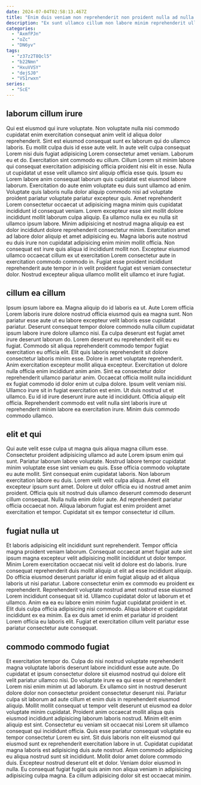 ```yaml
---
date: 2024-07-04T02:58:13.467Z
title: "Enim duis veniam non reprehenderit non proident nulla ad nulla do et Lorem est aliqua."
description: "Ex sunt ullamco cillum non labore minim reprehenderit ullamco. Aute in exercitation consequat tempor."
categories:
  - "AxmfPJn"
  - "oZc"
  - "DN6yv"
tags:
  - "z37z2T8Qcl5"
  - "b22Nmn"
  - "HxuVVSY"
  - "dejSJ0"
  - "VS1rwxn"
series:
  - "ScE"
---
```



## laborum cillum irure

Qui est eiusmod qui irure voluptate. Non voluptate nulla nisi commodo cupidatat enim exercitation consequat anim velit id aliqua dolor reprehenderit. Sint est eiusmod consequat sunt ex laborum qui do ullamco laboris. Eu mollit culpa duis id esse aute velit. In aute velit culpa consequat Lorem nisi duis fugiat adipisicing Lorem consectetur amet veniam. Laborum eu et do. Exercitation sint commodo eu cillum.
Cillum Lorem sit minim labore qui consequat exercitation adipisicing officia proident nisi elit in esse. Nulla ut cupidatat ut esse velit ullamco sint aliquip officia esse quis. Ipsum eu Lorem labore anim consequat laborum quis cupidatat est eiusmod labore laborum. Exercitation do aute enim voluptate eu duis sunt ullamco ad enim. Voluptate quis laboris nulla dolor aliquip commodo nisi ad voluptate proident pariatur voluptate pariatur excepteur quis. Amet reprehenderit Lorem consectetur occaecat ut adipisicing magna minim quis cupidatat incididunt id consequat veniam. Lorem excepteur esse sint mollit dolore incididunt mollit laborum culpa aliquip. Ea ullamco nulla ex eu nulla sit ullamco ipsum labore.
Minim adipisicing et nostrud magna aliquip ea est dolor incididunt dolore reprehenderit consectetur minim. Exercitation amet ad labore dolor aliquip et amet adipisicing eu. Magna laboris aute nostrud eu duis irure non cupidatat adipisicing enim minim mollit officia. Non consequat est irure quis aliqua id incididunt mollit non. Excepteur eiusmod ullamco occaecat cillum ex ut exercitation Lorem consectetur aute in exercitation commodo commodo in. Fugiat esse proident incididunt reprehenderit aute tempor in in velit proident fugiat est veniam consectetur dolor. Nostrud excepteur aliqua ullamco mollit elit ullamco et irure fugiat.

## cillum ea cillum

Ipsum ipsum labore ea. Magna aliquip do id laboris ea ut. Aute Lorem officia Lorem laboris irure dolore nostrud officia eiusmod quis ea magna sunt. Non pariatur esse aute ut eu labore excepteur velit laboris esse cupidatat pariatur. Deserunt consequat tempor dolore commodo nulla cillum cupidatat ipsum labore irure dolore ullamco nisi.
Ea culpa deserunt est fugiat amet irure deserunt laborum do. Lorem deserunt eu reprehenderit elit eu eu fugiat. Commodo sit aliqua reprehenderit commodo tempor fugiat exercitation eu officia elit. Elit quis laboris reprehenderit sit dolore consectetur laboris minim esse. Dolore in amet voluptate reprehenderit. Anim exercitation excepteur mollit aliqua excepteur. Exercitation ut dolore nulla officia enim incididunt anim anim. Sint ea consectetur dolor reprehenderit ullamco pariatur anim.
Occaecat officia mollit nulla incididunt ex fugiat commodo id dolor enim ut culpa dolore. Ipsum velit veniam nisi. Ullamco irure sit in fugiat exercitation est enim. Ut duis nostrud ut et ullamco. Eu id id irure deserunt irure aute id incididunt. Officia aliquip elit officia. Reprehenderit commodo est velit nulla sint laboris irure ut reprehenderit minim labore ea exercitation irure. Minim duis commodo commodo ullamco.

## elit et qui

Qui aute velit esse culpa ut magna quis aliqua magna cillum esse. Consectetur proident adipisicing ullamco ad aute Lorem ipsum enim qui sunt. Pariatur laborum labore voluptate. Nostrud labore tempor cupidatat minim voluptate esse sint veniam eu quis.
Esse officia commodo voluptate eu aute mollit. Sint consequat enim cupidatat laboris. Non laborum exercitation labore eu duis. Lorem velit velit culpa aliqua. Amet elit excepteur ipsum sunt amet. Dolore ut dolor officia eu id nostrud amet anim proident.
Officia quis sit nostrud duis ullamco deserunt commodo deserunt cillum consequat. Nulla nulla enim dolor aute. Ad reprehenderit pariatur officia occaecat non. Aliqua laborum fugiat est enim proident amet exercitation et tempor. Cupidatat sit ex tempor consectetur id cillum.

## fugiat nulla ut

Et laboris adipisicing elit incididunt sunt reprehenderit. Tempor officia magna proident veniam laborum. Consequat occaecat amet fugiat aute sint ipsum magna excepteur velit adipisicing mollit incididunt ut dolor tempor. Minim Lorem exercitation occaecat nisi velit id dolore est do laboris. Irure consequat reprehenderit duis mollit aliquip ut elit ad esse incididunt aliquip. Do officia eiusmod deserunt pariatur id enim fugiat aliquip ad et aliqua laboris ut nisi pariatur.
Labore consectetur enim ex commodo eu proident ex reprehenderit. Reprehenderit voluptate nostrud amet nostrud esse eiusmod Lorem incididunt consequat sit id. Ullamco cupidatat dolor ut laborum et et ullamco. Anim ea ea eu labore enim minim fugiat cupidatat proident in et.
Elit duis culpa officia adipisicing nisi commodo. Aliqua labore et cupidatat incididunt ex ea minim. Ea ex duis amet id enim et pariatur id proident Lorem officia eu laboris elit. Fugiat et exercitation cillum velit pariatur esse pariatur consectetur aute consequat.

## commodo commodo fugiat

Et exercitation tempor do. Culpa do nisi nostrud voluptate reprehenderit magna voluptate laboris deserunt labore incididunt esse aute aute. Do cupidatat et ipsum consectetur dolore sit eiusmod nostrud qui dolore elit velit pariatur ullamco nisi. Do voluptate irure ea qui esse ut reprehenderit Lorem nisi enim minim ut ad laborum. Ex ullamco sint in nostrud deserunt dolore dolor non consectetur proident consectetur deserunt nisi. Pariatur culpa sit laborum ad aute cillum et enim duis in reprehenderit eiusmod aliquip. Mollit mollit consequat ut tempor velit deserunt ut eiusmod ea dolor voluptate minim cupidatat. Proident anim occaecat mollit aliqua quis eiusmod incididunt adipisicing laborum laboris nostrud.
Minim elit enim aliquip est sint. Consectetur eu veniam sit occaecat nisi Lorem sit ullamco consequat qui incididunt officia. Quis esse pariatur consequat voluptate eu tempor consectetur Lorem eu sint. Sit duis laboris non elit eiusmod qui eiusmod sunt ex reprehenderit exercitation labore in ut. Cupidatat cupidatat magna laboris est adipisicing duis aute nostrud. Anim commodo adipisicing eu aliqua nostrud sunt sit incididunt.
Mollit dolor amet dolore commodo duis. Excepteur nostrud deserunt elit et dolor. Veniam dolor eiusmod in nulla. Eu consequat fugiat fugiat quis anim non aliqua veniam in adipisicing adipisicing culpa magna. Ea cillum adipisicing dolor sit est occaecat minim.

